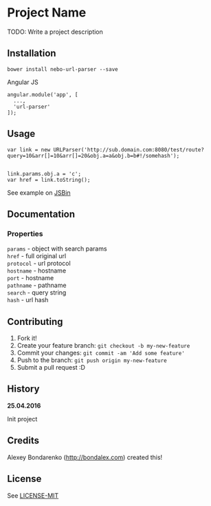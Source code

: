 # Project Name

TODO: Write a project description

## Installation

```
bower install nebo-url-parser --save
```

Angular JS

```
angular.module('app', [
  ...,
  'url-parser'
]);
```

## Usage

```
var link = new URLParser('http://sub.domain.com:8080/test/route?query=10&arr[]=10&arr[]=20&obj.a=a&obj.b=b#!/somehash');


link.params.obj.a = 'c';
var href = link.toString();
```

See example on [JSBin](https://jsbin.com/sogacokite/edit)

## Documentation

### Properties

`params` - object with search params   
`href` - full original  url  
`protocol` - url protocol  
`hostname` - hostname  
`port` - hostname  
`pathname` - pathname  
`search` - query string  
`hash` - url hash  


## Contributing

1. Fork it!
2. Create your feature branch: `git checkout -b my-new-feature`
3. Commit your changes: `git commit -am 'Add some feature'`
4. Push to the branch: `git push origin my-new-feature`
5. Submit a pull request :D

## History

**25.04.2016**

Init project

## Credits

Alexey Bondarenko (http://bondalex.com) created this!

## License

See [LICENSE-MIT](../LICENSE-MIT)
